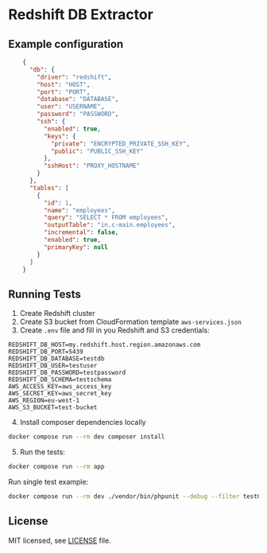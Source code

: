 # Redshift DB Extractor

## Example configuration
```json
    {
      "db": {
        "driver": "redshift",
        "host": "HOST",
        "port": "PORT",
        "database": "DATABASE",
        "user": "USERNAME",
        "password": "PASSWORD",
        "ssh": {
          "enabled": true,
          "keys": {
            "private": "ENCRYPTED_PRIVATE_SSH_KEY",
            "public": "PUBLIC_SSH_KEY"
          },
          "sshHost": "PROXY_HOSTNAME"
        }
      },
      "tables": [
        {
          "id": 1,
          "name": "employees",
          "query": "SELECT * FROM employees",
          "outputTable": "in.c-main.employees",
          "incremental": false,
          "enabled": true,
          "primaryKey": null
        }
      ]
    }
```

## Running Tests

1. Create Redshift cluster 
2. Create S3 bucket from CloudFormation template `aws-services.json`
3. Create `.env` file and fill in you Redshift and S3 credentials:
```
REDSHIFT_DB_HOST=my.redshift.host.region.amazonaws.com
REDSHIFT_DB_PORT=5439
REDSHIFT_DB_DATABASE=testdb
REDSHIFT_DB_USER=testuser
REDSHIFT_DB_PASSWORD=testpassword
REDSHIFT_DB_SCHEMA=testschema
AWS_ACCESS_KEY=aws_access_key
AWS_SECRET_KEY=aws_secret_key
AWS_REGION=eu-west-1
AWS_S3_BUCKET=test-bucket
```
4. Install composer dependencies locally
```sh
docker compose run --rm dev composer install
```
5. Run the tests:

```sh
docker compose run --rm app
```

Run single test example:
```sh
docker compose run --rm dev ./vendor/bin/phpunit --debug --filter testGetTables
```

## License

MIT licensed, see [LICENSE](./LICENSE) file.
